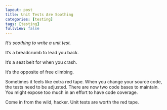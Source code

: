```yaml
---
layout: post
title: Unit Tests Are Soothing
categories: [testing]
tags: [testing]
fullview: false
---
```


*It’s soothing to write a unit test.*

It’s a breadcrumb to lead you back.

It’s a seat belt for when you crash.

It’s the opposite of free climbing.

Sometimes it feels like extra red tape. When you change your source code, the tests need to be adjusted. There are now two code bases to maintain. You might expose too much in an effort to have code coverage.

Come in from the wild, hacker. Unit tests are worth the red tape.